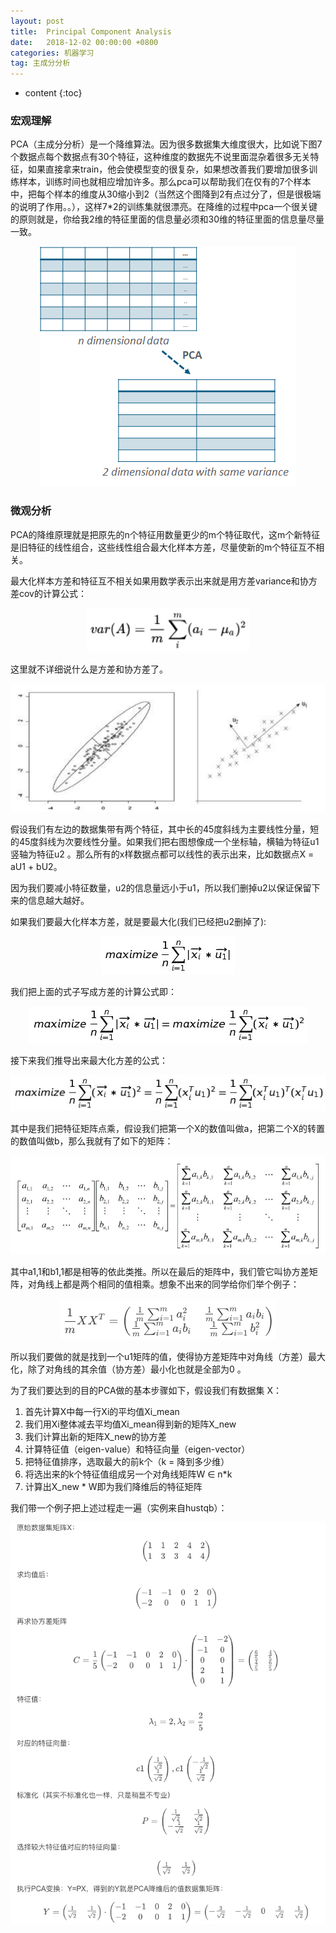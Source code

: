 ```yaml
---
layout: post
title:  Principal Component Analysis
date:   2018-12-02 00:00:00 +0800
categories: 机器学习
tag: 主成分分析
---
```


* content
{:toc}


### 宏观理解
PCA（主成分分析）是一个降维算法。因为很多数据集大维度很大，比如说下图7个数据点每个数据点有30个特征，这种维度的数据先不说里面混杂着很多无关特征，如果直接拿来train，他会使模型变的很复杂，如果想改善我们要增加很多训练样本，训练时间也就相应增加许多。那么pca可以帮助我们在仅有的7个样本中，把每个样本的维度从30缩小到2（当然这个图降到2有点过分了，但是很极端的说明了作用。。），这样7*2的训练集就很漂亮。在降维的过程中pca一个很关键的原则就是，你给我2维的特征里面的信息量必须和30维的特征里面的信息量尽量一致。

<p align="center"> 
  <img src="/imgs/pca/1.png">
</p>

### 微观分析
PCA的降维原理就是把原先的n个特征用数量更少的m个特征取代，这m个新特征是旧特征的线性组合，这些线性组合最大化样本方差，尽量使新的m个特征互不相关。

最大化样本方差和特征互不相关如果用数学表示出来就是用方差variance和协方差cov的计算公式：

<p align="center"> 
  <img src="/imgs/pca/2.png">
</p> 

这里就不详细说什么是方差和协方差了。

<p align="center"> 
  <img src="/imgs/pca/3.png">
</p>

假设我们有左边的数据集带有两个特征，其中长的45度斜线为主要线性分量，短的45度斜线为次要线性分量。如果我们把右图想像成一个坐标轴，横轴为特征u1竖轴为特征u2 。那么所有的x样数据点都可以线性的表示出来，比如数据点X = aU1 + bU2。

因为我们要减小特征数量，u2的信息量远小于u1，所以我们删掉u2以保证保留下来的信息越大越好。

如果我们要最大化样本方差，就是要最大化(我们已经把u2删掉了):

<p align="center"> 
  <img src="/imgs/pca/4.png">
</p>

我们把上面的式子写成方差的计算公式即：

<p align="center"> 
  <img src="/imgs/pca/5.png">
</p>

接下来我们推导出来最大化方差的公式：

<p align="center"> 
  <img src="/imgs/pca/6.png">
</p>

其中是我们把特征矩阵点乘，假设我们把第一个X的数值叫做a，把第二个X的转置的数值叫做b，那么我就有了如下的矩阵：

<p align="center"> 
  <img src="/imgs/pca/7.png">
</p>

其中a1,1和b1,1都是相等的依此类推。所以在最后的矩阵中，我们管它叫协方差矩阵，对角线上都是两个相同的值相乘。想象不出来的同学给你们举个例子：

<p align="center"> 
  <img src="/imgs/pca/8.png">
</p>

所以我们要做的就是找到一个u1矩阵的值，使得协方差矩阵中对角线（方差）最大化，除了对角线的其余值（协方差）最小化也就是全部为0 。

为了我们要达到的目的PCA做的基本步骤如下，假设我们有数据集 X：

1. 首先计算X中每一行Xi的平均值Xi_mean
2. 我们用Xi整体减去平均值Xi_mean得到新的矩阵X_new
3. 我们计算出新的矩阵X_new的协方差
4. 计算特征值（eigen-value）和特征向量（eigen-vector）
5. 把特征值排序，选取最大的前k个（k = 降到多少维）
6. 将选出来的k个特征值组成另一个对角线矩阵W ∈ n*k
7. 计算出X_new * W即为我们降维后的特征矩阵

我们带一个例子把上述过程走一遍（实例来自hustqb）：

<p align="center"> 
  <img src="/imgs/pca/9.png">
</p>


